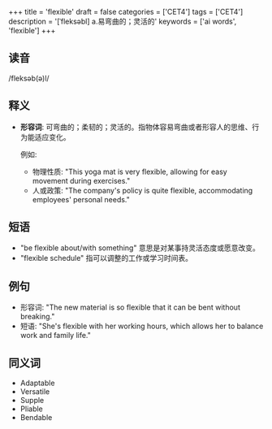 +++
title = 'flexible'
draft = false
categories = ['CET4']
tags = ['CET4']
description = '[ˈfleksəbl] a.易弯曲的；灵活的'
keywords = ['ai words', 'flexible']
+++

## 读音
/fleksəb(ə)l/

## 释义
- **形容词**: 可弯曲的；柔韧的；灵活的。指物体容易弯曲或者形容人的思维、行为能适应变化。

    例如:
    - 物理性质: "This yoga mat is very flexible, allowing for easy movement during exercises."
    - 人或政策: "The company's policy is quite flexible, accommodating employees' personal needs."

## 短语
- "be flexible about/with something" 意思是对某事持灵活态度或愿意改变。
- "flexible schedule" 指可以调整的工作或学习时间表。

## 例句
- 形容词: "The new material is so flexible that it can be bent without breaking."
- 短语: "She's flexible with her working hours, which allows her to balance work and family life."

## 同义词
- Adaptable
- Versatile
- Supple
- Pliable
- Bendable
